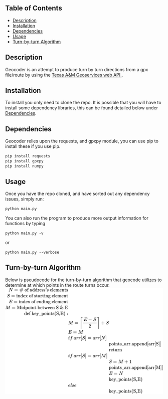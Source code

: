 ## Table of Contents

- [Description](#description)
- [Installation](#installation)
- [Dependencies](#dependencies)
- [Usage](#usage)
- [Turn-by-turn Algorithm](#turn-by-turnalgorithm)

## Description
Geocoder is an attempt to produce turn by turn directions from a gpx file/route by using the [Texas A&M Geoservices web API.](https://geoservices.tamu.edu/Services/Geocode/). 

## Installation
To install you only need to clone the repo.
It is possible that you will have to install some dependency libraries, this can be found detailed below under [Dependencies](#dependencies).

## Dependencies
Geocoder relies upon the requests, and gpxpy module, you can use pip to install these if you use pip.

```
pip install requests
pip install gpxpy
pip install numpy
```

## Usage
Once you have the repo cloned, and have sorted out any dependency issues, simply run:
```
python main.py
```
You can also run the program to produce more output information for functions
by typing 
```
python main.py -v
```
or
```
python main.py --verbose
```
## Turn-by-turn Algorithm
Below is pseudocode for the turn-by-turn algorithm that geocode utilizes to determine at which points in the route turns occur.
![Alt text](img/equation.svg?raw=true "Algorithm")

<!---
\begin{split}
N = \text{# of address's elements}\\
S = \text{index of starting element}\\
E = \text{index of ending element}\\
M = \text{Midpoint between S & E}\\
\text{def key_points(S,E)}:\\
&M = \left \lceil{\frac{E-S}{2}}\right \rceil + S\\
&E = M\\
&if \text{ }arr[S] = arr[N]\\
&&\text{points_arr.append[arr[S]]}\\
&&\text{return}\\
&if\text{ }arr[S] = arr[M]\\
&&S = M + 1\\
&&\text{points_arr.append[arr[M]]}\\
&&E = N\\
&&\text{key_points(S,E)}\\
&else\\
&&\text{key_points(S,E)}\\
\end{split}
-->

